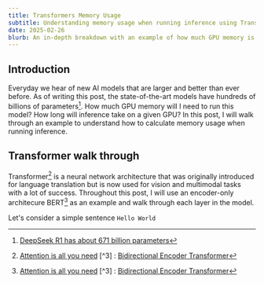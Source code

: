 ```yaml
---
title: Transformers Memory Usage
subtitle: Understanding memory usage when running inference using Transformers
date: 2025-02-26
blurb: An in-depth breakdown with an example of how much GPU memory is required to run inference using a Transformer
---
```


## Introduction

Everyday we hear of new AI models that are larger and better than ever before. As of writing this post, the state-of-the-art models have hundreds of billions of parameters[^1]. How much GPU memory will I need to run this model? How long will inference take on a given GPU? In this post, I will walk through an example to understand how to calculate memory usage when running inference. 
[^1]: [DeepSeek R1 has about 671 billion parameters](https://huggingface.co/deepseek-ai/DeepSeek-R1/blob/main/README.md)

## Transformer walk through

Transformer[^2] is a neural network architecture that was originally introduced for language translation but is now used for vision and multimodal tasks with a lot of success. Throughout this post, I will use an encoder-only architecure BERT[^2] as an example and walk through each layer in the model.

Let's consider a simple sentence `Hello World`


[^2]: [Attention is all you need](https://arxiv.org/pdf/1706.03762)
[^3] : [Bidirectional Encoder Transformer](https://arxiv.org/pdf/1810.04805)